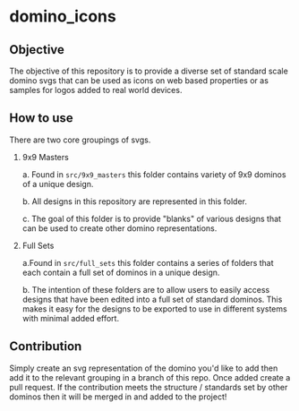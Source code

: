 # domino_icons

## Objective
The objective of this repository is to provide a diverse set of standard scale domino svgs that can be used as icons on web based properties or as samples for logos added to real world devices.

## How to use
There are two core groupings of svgs. 
1. 9x9 Masters

   a. Found in `src/9x9_masters` this folder contains variety of 9x9 dominos of a unique design.

   b. All designs in this repository are represented in this folder.

   c. The goal of this folder is to provide "blanks" of various designs that can be used to create other domino representations.

3. Full Sets

   a.Found in `src/full_sets` this folder contains a series of folders that each contain a full set of dominos in a unique design.

   b. The intention of these folders are to allow users to easily access designs that have been edited into a full set of standard dominos. This makes it easy for the designs to be exported to use in different systems with minimal added effort.

## Contribution
Simply create an svg representation of the domino you'd like to add then add it to the relevant grouping in a branch of this repo. Once added create a pull request. If the contribution meets the structure / standards set by other dominos then it will be merged in and added to the project!
